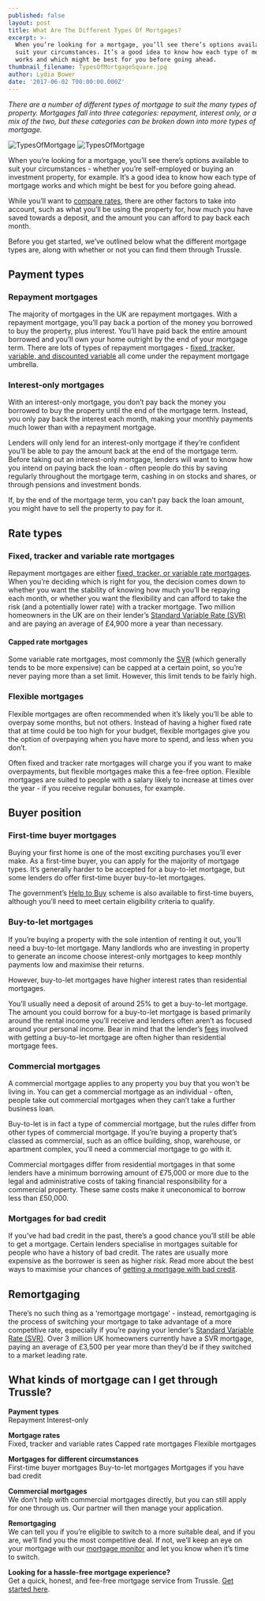 ```yaml
---
published: false
layout: post
title: What Are The Different Types Of Mortgages?
excerpt: >-
  When you’re looking for a mortgage, you’ll see there’s options available to
  suit your circumstances. It’s a good idea to know how each type of mortgage
  works and which might be best for you before going ahead.  
thumbnail_filename: TypesOfMortgageSquare.jpg
author: Lydia Bower
date: '2017-06-02 T00:00:00.000Z'
---
```

_There are a number of different types of mortgage to suit the many types of property. Mortgages fall into three categories: repayment, interest only, or a mix of the two, but these categories can be broken down into more types of mortgage._

![TypesOfMortgage]({{site.baseurl}}/images/post_images/TypesOfMortgage.jpg)
![TypesOfMortgage]({{site.baseurl}}/images/post_images/TypesOfMortgageSquare.jpg)

When you’re looking for a mortgage, you’ll see there’s options available to suit your circumstances - whether you’re self-employed or buying an investment property, for example. It’s a good idea to know how each type of mortgage works and which might be best for you before going ahead.

While you’ll want to [compare rates](https://trussle.com/blog/how-to-compare-remortgage-deals), there are other factors to take into account, such as what you’ll be using the property for, how much you have saved towards a deposit, and the amount you can afford to pay back each month. 

Before you get started, we’ve outlined below what the different mortgage types are, along with whether or not you can find them through Trussle. 

## Payment types
### Repayment mortgages
The majority of mortgages in the UK are repayment mortgages. With a repayment mortgage, you’ll pay back a portion of the money you borrowed to buy the property, plus interest. You’ll have paid back the entire amount borrowed and you’ll own your home outright by the end of your mortgage term. There are lots of types of repayment mortgages - [fixed, tracker, variable, and discounted variable](https://trussle.com/blog/fixed-tracker-and-variable-rates-explained) all come under the repayment mortgage umbrella. 

### Interest-only mortgages
With an interest-only mortgage, you don’t pay back the money you borrowed to buy the property until the end of the mortgage term. Instead, you only pay back the interest each month, making your monthly payments much lower than with a repayment mortgage. 

Lenders will only lend for an interest-only mortgage if they’re confident you’ll be able to pay the amount back at the end of the mortgage term. Before taking out an interest-only mortgage, lenders will want to know how you intend on paying back the loan - often people do this by saving regularly throughout the mortgage term, cashing in on stocks and shares, or through pensions and investment bonds.  

If, by the end of the mortgage term, you can’t pay back the loan amount, you might have to sell the property to pay for it. 

## Rate types

### Fixed, tracker and variable rate mortgages
Repayment mortgages are either [fixed, tracker, or variable rate mortgages](https://trussle.com/blog/fixed-tracker-and-variable-rates-explained). When you’re deciding which is right for you, the decision comes down to whether you want the stability of knowing how much you’ll be repaying each month, or whether you want the flexibility and can afford to take the risk (and a potentially lower rate) with a tracker mortgage. Two million homeowners in the UK are on their lender’s [Standard Variable Rate (SVR)](https://trussle.com/blog/what-is-a-standard-variable-rate) and are paying an average of £4,900 more a year than necessary. 

#### Capped rate mortgages

Some variable rate mortgages, most commonly the [SVR](https://trussle.com/blog/what-is-a-standard-variable-rate) (which generally tends to be more expensive) can be capped at a certain point, so you’re never paying more than a set limit. However, this limit tends to be fairly high. 

### Flexible mortgages

Flexible mortgages are often recommended when it’s likely you’ll be able to overpay some months, but not others. Instead of having a higher fixed rate that at time could be too high for your budget, flexible mortgages give you the option of overpaying when you have more to spend, and less when you don’t. 

Often fixed and tracker rate mortgages will charge you if you want to make overpayments, but flexible mortgages make this a fee-free option. Flexible mortgages are suited to people with a salary likely to increase at times over the year - if you receive regular bonuses, for example. 

## Buyer position

### First-time buyer mortgages
Buying your first home is one of the most exciting purchases you’ll ever make. As a first-time buyer, you can apply for the majority of mortgage types. It’s generally harder to be accepted for a buy-to-let mortgage, but some lenders do offer first-time buyer buy-to-let mortgages. 

The government’s [Help to Buy](https://www.helptobuy.gov.uk/) scheme is also available to first-time buyers, although you’ll need to meet certain eligibility criteria to qualify. 

### Buy-to-let mortgages
If you’re buying a property with the sole intention of renting it out, you’ll need a buy-to-let mortgage. Many landlords who are investing in property to generate an income choose interest-only mortgages to keep monthly payments low and maximise their returns. 

However, buy-to-let mortgages have higher interest rates than residential mortgages. 

You’ll usually need a deposit of around 25% to get a buy-to-let mortgage. The amount you could borrow for a buy-to-let mortgage is based primarily around the rental income you’ll receive and lenders often aren’t as focused around your personal income. Bear in mind that the lender’s [fees](https://trussle.com/blog/fees-getting-a-mortgage) involved with getting a buy-to-let mortgage are often higher than residential mortgage fees. 

### Commercial mortgages 
A commercial mortgage applies to any property you buy that you won’t be living in. You can get a commercial mortgage as an individual - often, people take out commercial mortgages when they can’t take a further business loan.

Buy-to-let is in fact a type of commercial mortgage, but the rules differ from other types of commercial mortgage. If you’re buying a property that’s classed as commercial, such as an office building, shop, warehouse, or apartment complex, you’ll need a commercial mortgage to go with it. 

Commercial mortgages differ from residential mortgages in that some lenders have a minimum borrowing amount of £75,000 or more due to the legal and administrative costs of taking financial responsibility for a commercial property. These same costs make it uneconomical to borrow less than £50,000.

### Mortgages for bad credit
If you’ve had bad credit in the past, there’s a good chance you’ll still be able to get a mortgage. Certain lenders specialise in mortgages suitable for people who have a history of bad credit. The rates are usually more expensive as the borrower is seen as higher risk. Read more about the best ways to maximise your chances of [getting a mortgage with bad credit](https://trussle.com/blog/getting-a-mortgage-with-bad-credit).


## Remortgaging
There’s no such thing as a ‘remortgage mortgage’ - instead, remortgaging is the process of switching your mortgage to take advantage of a more competitive rate, especially if you’re paying your lender’s [Standard Variable Rate (SVR)](https://trussle.com/blog/what-is-a-standard-variable-rate). Over 3 million UK homeowners currently have a SVR mortgage, paying an average of £3,500 per year more than they’d be if they switched to a market leading rate.


## What kinds of mortgage can I get through Trussle?
**Payment types**  
Repayment
Interest-only

**Mortgage rates**  
Fixed, tracker and variable rates
Capped rate mortgages
Flexible mortgages

**Mortgages for different circumstances**  
First-time buyer mortgages
Buy-to-let mortgages
Mortgages if you have bad credit

**Commercial mortgages**  
We don’t help with commercial mortgages directly, but you can still apply for one through us. Our partner will then manage your application.

**Remortgaging**  
We can tell you if you’re eligible to switch to a more suitable deal, and if you are, we’ll find you the most competitive deal. If not, we’ll keep an eye on your mortgage with our [mortgage monitor](https://apply.trussle.com/remortgage-quick-check) and let you know when it’s time to switch. 


**Looking for a hassle-free mortgage experience?**  
Get a quick, honest, and fee-free mortgage service from Trussle. [Get started here](https://trussle.com/?utm_source=blog&utm_medium=get-started-cta&utm_campaign=170503). 








